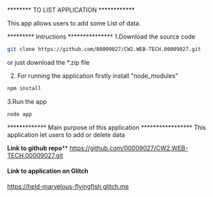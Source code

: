 ********  TO LIST APPLICATION ************

This app allows users to add some List of data.

********* Intructions ***************
1.Download the source code

```bash
git clone https://github.com/00009027/CW2.WEB-TECH.00009027.git
```
or just download the *.zip file

2. For running the application firstly install "node_modules"
```bash
npm install
```

3.Run the app
```bash
node app
```

************* Main purpose of this application *****************
This application let users to add or delete data


**********Link to github repo************
https://github.com/00009027/CW2.WEB-TECH.00009027.git

#### Link to application on Glitch
https://held-marvelous-flyingfish.glitch.me



